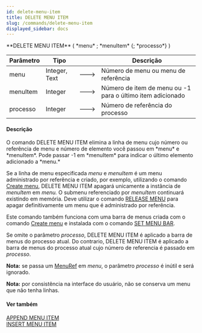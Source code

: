 ```yaml
---
id: delete-menu-item
title: DELETE MENU ITEM
slug: /commands/delete-menu-item
displayed_sidebar: docs
---
```


<!--REF #_command_.DELETE MENU ITEM.Syntax-->**DELETE MENU ITEM** ( *menu* ; *menuItem* {; *processo*} )<!-- END REF-->
<!--REF #_command_.DELETE MENU ITEM.Params-->
| Parâmetro | Tipo |  | Descrição |
| --- | --- | --- | --- |
| menu | Integer, Text | &#x1F852; | Número de menu ou menu de referência |
| menuItem | Integer | &#x1F852; | Número de item de menu ou -1 para o último item adicionado |
| processo | Integer | &#x1F852; | Número de referência do processo |

<!-- END REF-->

#### Descrição 

<!--REF #_command_.DELETE MENU ITEM.Summary-->O comando DELETE MENU ITEM elimina a linha de menu cujo número ou referência de menu e número de elemento você passou em *menu* e *menuItem*.<!-- END REF--> Pode passar -1 em *menuItem* para indicar o último elemento adicionado a *menu.*

Se a linha de menu especificada *menu* e *menuItem* é um menu administrado por referência e criado, por exemplo, utilizando o comando [Create menu](create-menu.md "Create menu"), DELETE MENU ITEM apagará unicamente a instância de *menuItem* em *menu.* O submenu referenciado por *menuItem* continuará existindo em memória. Deve utilizar o comando [RELEASE MENU](release-menu.md "RELEASE MENU") para apagar definitivamente um menu que é administrado por referência.   
  
Este comando também funciona com uma barra de menus criada com o comando [Create menu](create-menu.md "Create menu") e instalada com o comando [SET MENU BAR](set-menu-bar.md "SET MENU BAR").

Se omite o parâmetro *processo*, DELETE MENU ITEM é aplicado a barra de menus do processo atual. Do contrario, DELETE MENU ITEM é aplicado a barra de menus do processo atual cujo número de referencia é passado em *processo*. 

**Nota:** se passa um [MenuRef](# "Unique ID (16-character alphanumeric) of a menu") em *menu*, o parâmetro *processo* é inútil e será ignorado.

**Nota:** por consistência na interface do usuário, não se conserva um menu que não tenha linhas.

#### Ver também 

[APPEND MENU ITEM](append-menu-item.md)  
[INSERT MENU ITEM](insert-menu-item.md)  